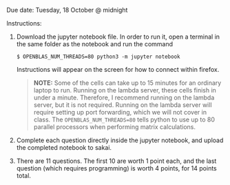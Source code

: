 Due date: Tuesday, 18 October @ midnight

Instructions:

1. Download the jupyter notebook file.
   In order to run it, open a terminal in the same folder as the notebook and run the command
   ```
   $ OPENBLAS_NUM_THREADS=80 python3 -m jupyter notebook
   ```
   Instructions will appear on the screen for how to connect within firefox.

   > **NOTE:**
   > Some of the cells can take up to 15 minutes for an ordinary laptop to run.
   > Running on the lambda server, these cells finish in under a minute.
   > Therefore, I recommend running on the lambda server, but it is not required.
   > Running on the lambda server will require setting up port forwarding, which we will not cover in class.
   > The `OPENBLAS_NUM_THREADS=80` tells python to use up to 80 parallel processors when performing matrix calculations.

1. Complete each question directly inside the jupyter notebook,
   and upload the completed notebook to sakai.

1. There are 11 questions.
   The first 10 are worth 1 point each, and the last question (which requires programming) is worth 4 points,
   for 14 points total.
